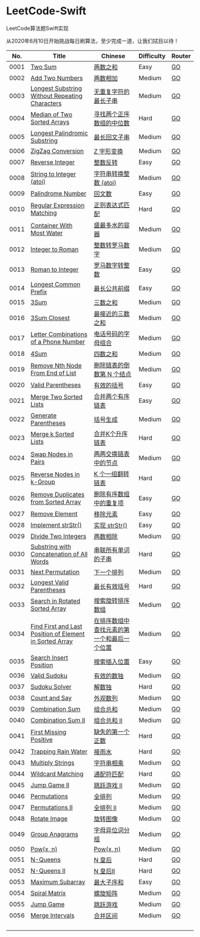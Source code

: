 # LeetCode-Swift
LeetCode算法题Swift实现

从2020年6月10日开始挑战每日刷算法，至少完成一道，让我们拭目以待！

| No.  | Title                                                        | Chinese                                                      | Difficulty | Router                                                       |
| ---- | ------------------------------------------------------------ | ------------------------------------------------------------ | ---------- | ------------------------------------------------------------ |
| 0001 | [Two Sum](https://leetcode.com/problems/two-sum)             | [两数之和](https://leetcode-cn.com/problems/two-sum)         | Easy       | [GO](https://github.com/FightingJoey/LeetCode-Swift/tree/main/leetcode/0001) |
| 0002 | [Add Two Numbers](https://leetcode.com/problems/add-two-numbers) | [两数相加](https://leetcode-cn.com/problems/add-two-numbers) | Medium     | [GO](https://github.com/FightingJoey/LeetCode-Swift/tree/main/leetcode/0002) |
| 0003 | [Longest Substring Without Repeating Characters](https://leetcode.com/problems/longest-substring-without-repeating-characters) | [无重复字符的最长子串](https://leetcode-cn.com/problems/longest-substring-without-repeating-characters) | Medium     | [GO](https://github.com/FightingJoey/LeetCode-Swift/tree/main/leetcode/0003) |
| 0004 | [Median of Two Sorted Arrays](https://leetcode.com/problems/median-of-two-sorted-arrays/) | [寻找两个正序数组的中位数](https://leetcode-cn.com/problems/median-of-two-sorted-arrays/) | Hard       | [GO](https://github.com/FightingJoey/LeetCode-Swift/tree/main/leetcode/0004) |
| 0005 | [Longest Palindromic Substring](https://leetcode.com/problems/longest-palindromic-substring/) | [最长回文子串](https://leetcode-cn.com/problems/longest-palindromic-substring/) | Medium     | [GO](https://github.com/FightingJoey/LeetCode-Swift/tree/main/leetcode/0005) |
| 0006 | [ZigZag Conversion](https://leetcode.com/problems/zigzag-conversion) | [Z 字形变换](https://leetcode-cn.com/problems/zigzag-conversion) | Medium     | [GO](https://github.com/FightingJoey/LeetCode-Swift/tree/main/leetcode/0006) |
| 0007 | [Reverse Integer](https://leetcode.com/problems/reverse-integer) | [整数反转](https://leetcode-cn.com/problems/reverse-integer) | Easy       | [GO](https://github.com/FightingJoey/LeetCode-Swift/tree/main/leetcode/0007) |
| 0008 | [String to Integer (atoi)](https://leetcode.com/problems/string-to-integer-atoi) | [字符串转换整数 (atoi)](https://leetcode-cn.com/problems/string-to-integer-atoi) | Medium     | [GO](https://github.com/FightingJoey/LeetCode-Swift/tree/main/leetcode/0008) |
| 0009 | [Palindrome Number](https://leetcode.com/problems/palindrome-number) | [回文数](https://leetcode-cn.com/problems/palindrome-number) | Easy       | [GO](https://github.com/FightingJoey/LeetCode-Swift/tree/main/leetcode/0009) |
| 0010 | [Regular Expression Matching](https://leetcode.com/problems/regular-expression-matching) | [正则表达式匹配](https://leetcode-cn.com/problems/regular-expression-matching) | Hard       | [GO](https://github.com/FightingJoey/LeetCode-Swift/tree/main/leetcode/0010) |
| 0011 | [Container With Most Water](https://leetcode.com/problems/container-with-most-water) | [盛最多水的容器](https://leetcode-cn.com/problems/container-with-most-water) | Medium     | [GO](https://github.com/FightingJoey/LeetCode-Swift/tree/main/leetcode/0011) |
| 0012 | [Integer to Roman](https://leetcode.com/problems/integer-to-roman) | [整数转罗马数字](https://leetcode-cn.com/problems/integer-to-roman) | Medium     | [GO](https://github.com/FightingJoey/LeetCode-Swift/tree/main/leetcode/0012) |
| 0013 | [Roman to Integer](https://leetcode.com/problems/roman-to-integer) | [罗马数字转整数](https://leetcode-cn.com/problems/roman-to-integer) | Easy       | [GO](https://github.com/FightingJoey/LeetCode-Swift/tree/main/leetcode/0013) |
| 0014 | [Longest Common Prefix](https://leetcode.com/problems/longest-common-prefix) | [最长公共前缀](https://leetcode-cn.com/problems/longest-common-prefix) | Easy       | [GO](https://github.com/FightingJoey/LeetCode-Swift/tree/main/leetcode/0014) |
| 0015 | [3Sum](https://leetcode.com/problems/3sum)                   | [三数之和](https://leetcode-cn.com/problems/3sum)            | Medium     | [GO](https://github.com/FightingJoey/LeetCode-Swift/tree/main/leetcode/0015) |
| 0016 | [3Sum Closest](https://leetcode.com/problems/3sum-closest)   | [最接近的三数之和](https://leetcode-cn.com/problems/3sum-closest) | Medium     | [GO](https://github.com/FightingJoey/LeetCode-Swift/tree/main/leetcode/0016) |
| 0017 | [Letter Combinations of a Phone Number](https://leetcode.com/problems/letter-combinations-of-a-phone-number/) | [电话号码的字母组合](https://leetcode-cn.com/problems/letter-combinations-of-a-phone-number) | Medium     | [GO](https://github.com/FightingJoey/LeetCode-Swift/tree/main/leetcode/0017) |
| 0018 | [4Sum](https://leetcode.com/problems/4sum)                   | [四数之和](https://leetcode-cn.com/problems/4sum)            | Medium     | [GO](https://github.com/FightingJoey/LeetCode-Swift/tree/main/leetcode/0018) |
| 0019 | [Remove Nth Node From End of List](https://leetcode.com/problems/remove-nth-node-from-end-of-list) | [删除链表的倒数第 N 个结点](https://leetcode-cn.com/problems/remove-nth-node-from-end-of-list) | Medium     | [GO](https://github.com/FightingJoey/LeetCode-Swift/tree/main/leetcode/0019) |
| 0020 | [Valid Parentheses](https://leetcode.com/problems/valid-parentheses) | [有效的括号](https://leetcode-cn.com/problems/valid-parentheses) | Easy       | [GO](https://github.com/FightingJoey/LeetCode-Swift/tree/main/leetcode/0020) |
| 0021 | [Merge Two Sorted Lists](https://leetcode.com/problems/merge-two-sorted-lists) | [合并两个有序链表](https://leetcode-cn.com/problems/merge-two-sorted-lists) | Easy       | [GO](https://github.com/FightingJoey/LeetCode-Swift/tree/main/leetcode/0021) |
| 0022 | [Generate Parentheses](https://leetcode.com/problems/generate-parentheses) | [括号生成](https://leetcode-cn.com/problems/generate-parentheses/) | Medium     | [GO](https://github.com/FightingJoey/LeetCode-Swift/tree/main/leetcode/0022) |
| 0023 | [Merge k Sorted Lists](https://leetcode.com/problems/merge-k-sorted-lists) | [合并K个升序链表](https://leetcode-cn.com/problems/merge-k-sorted-lists) | Hard       | [GO](https://github.com/FightingJoey/LeetCode-Swift/tree/main/leetcode/0023) |
| 0024 | [Swap Nodes in Pairs](https://leetcode.com/problems/swap-nodes-in-pairs/) | [两两交换链表中的节点](https://leetcode-cn.com/problems/swap-nodes-in-pairs/) | Medium     | [GO](https://github.com/FightingJoey/LeetCode-Swift/tree/main/leetcode/0024) |
| 0025 | [Reverse Nodes in k-Group](https://leetcode.com/problems/reverse-nodes-in-k-group) | [K 个一组翻转链表](https://leetcode-cn.com/problems/reverse-nodes-in-k-group) | Hard       | [GO](https://github.com/FightingJoey/LeetCode-Swift/tree/main/leetcode/0025) |
| 0026 | [Remove Duplicates from Sorted Array](https://leetcode.com/problems/remove-duplicates-from-sorted-array/) | [删除有序数组中的重复项](https://leetcode-cn.com/problems/remove-duplicates-from-sorted-array) | Easy       | [GO](https://github.com/FightingJoey/LeetCode-Swift/tree/main/leetcode/0026) |
| 0027 | [Remove Element](https://leetcode.com/problems/remove-element) | [移除元素](https://leetcode-cn.com/problems/remove-element)  | Easy       | [GO](https://github.com/FightingJoey/LeetCode-Swift/tree/main/leetcode/0027) |
| 0028 | [Implement strStr()](https://leetcode.com/problems/implement-strstr) | [实现 strStr()](https://leetcode-cn.com/problems/implement-strstr/) | Easy       | [GO](https://github.com/FightingJoey/LeetCode-Swift/tree/main/leetcode/0028) |
| 0029 | [Divide Two Integers](https://leetcode.com/problems/divide-two-integers) | [两数相除](https://leetcode-cn.com/problems/divide-two-integers/) | Medium     | [GO](https://github.com/FightingJoey/LeetCode-Swift/tree/main/leetcode/0029) |
| 0030 | [Substring with Concatenation of All Words](https://leetcode.com/problems/substring-with-concatenation-of-all-words/) | [串联所有单词的子串](https://leetcode-cn.com/problems/substring-with-concatenation-of-all-words/) | Hard       | [GO](https://github.com/FightingJoey/LeetCode-Swift/tree/main/leetcode/0030) |
| 0031 | [Next Permutation](https://leetcode.com/problems/next-permutation) | [下一个排列](https://leetcode-cn.com/problems/next-permutation) | Medium     | [GO](https://github.com/FightingJoey/LeetCode-Swift/tree/main/leetcode/0031) |
| 0032 | [Longest Valid Parentheses](https://leetcode.com/problems/longest-valid-parentheses) | [最长有效括号](https://leetcode-cn.com/problems/longest-valid-parentheses) | Hard       | [GO](https://github.com/FightingJoey/LeetCode-Swift/tree/main/leetcode/0032) |
| 0033 | [Search in Rotated Sorted Array](https://leetcode.com/problems/search-in-rotated-sorted-array) | [搜索旋转排序数组](https://leetcode-cn.com/problems/search-in-rotated-sorted-array) | Medium     | [GO](https://github.com/FightingJoey/LeetCode-Swift/tree/main/leetcode/0033) |
| 0034 | [Find First and Last Position of Element in Sorted Array](https://leetcode.com/problems/find-first-and-last-position-of-element-in-sorted-array/) | [在排序数组中查找元素的第一个和最后一个位置](https://leetcode-cn.com/problems/find-first-and-last-position-of-element-in-sorted-array/) | Medium     | [GO](https://github.com/FightingJoey/LeetCode-Swift/tree/main/leetcode/0034) |
| 0035 | [Search Insert Position](https://leetcode.com/problems/search-insert-position) | [搜索插入位置](https://leetcode-cn.com/problems/search-insert-position) | Easy       | [GO](https://github.com/FightingJoey/LeetCode-Swift/tree/main/leetcode/0035) |
| 0036 | [Valid Sudoku](https://leetcode.com/problems/valid-sudoku)   | [有效的数独](https://leetcode-cn.com/problems/valid-sudoku)  | Medium     | [GO](https://github.com/FightingJoey/LeetCode-Swift/tree/main/leetcode/0036) |
| 0037 | [Sudoku Solver](https://leetcode.com/problems/sudoku-solver) | [解数独](https://leetcode-cn.com/problems/sudoku-solver)     | Hard       | [GO](https://github.com/FightingJoey/LeetCode-Swift/tree/main/leetcode/0037) |
| 0038 | [Count and Say](https://leetcode.com/problems/count-and-say) | [外观数列](https://leetcode-cn.com/problems/count-and-say)   | Medium     | [GO](https://github.com/FightingJoey/LeetCode-Swift/tree/main/leetcode/0038) |
| 0039 | [Combination Sum](https://leetcode.com/problems/combination-sum) | [组合总和](https://leetcode-cn.com/problems/combination-sum) | Medium     | [GO](https://github.com/FightingJoey/LeetCode-Swift/tree/main/leetcode/0039) |
| 0040 | [Combination Sum II](https://leetcode.com/problems/combination-sum-ii) | [组合总和 II](https://leetcode-cn.com/problems/combination-sum-ii) | Medium     | [GO](https://github.com/FightingJoey/LeetCode-Swift/tree/main/leetcode/0040) |
| 0041 | [First Missing Positive](https://leetcode.com/problems/first-missing-positive) | [缺失的第一个正数](https://leetcode-cn.com/problems/first-missing-positive/) | Hard       | [GO](https://github.com/FightingJoey/LeetCode-Swift/tree/main/leetcode/0041) |
| 0042 | [Trapping Rain Water](https://leetcode.com/problems/trapping-rain-water) | [接雨水](https://leetcode-cn.com/problems/trapping-rain-water/) | Hard       | [GO](https://github.com/FightingJoey/LeetCode-Swift/tree/main/leetcode/0042) |
| 0043 | [Multiply Strings](https://leetcode.com/problems/multiply-strings) | [字符串相乘](https://leetcode-cn.com/problems/multiply-strings) | Medium     | [GO](https://github.com/FightingJoey/LeetCode-Swift/tree/main/leetcode/0043) |
| 0044 | [Wildcard Matching](https://leetcode.com/problems/wildcard-matching) | [通配符匹配](https://leetcode-cn.com/problems/wildcard-matching) | Hard       | [GO](https://github.com/FightingJoey/LeetCode-Swift/tree/main/leetcode/0044) |
| 0045 | [Jump Game II](https://leetcode.com/problems/jump-game-ii)   | [跳跃游戏 II](https://leetcode-cn.com/problems/jump-game-ii) | Medium     | [GO](https://github.com/FightingJoey/LeetCode-Swift/tree/main/leetcode/0045) |
| 0046 | [Permutations](https://leetcode.com/problems/permutations)   | [全排列](https://leetcode-cn.com/problems/permutations)      | Medium     | [GO](https://github.com/FightingJoey/LeetCode-Swift/tree/main/leetcode/0046) |
| 0047 | [Permutations II](https://leetcode.com/problems/permutations-ii) | [全排列 II](https://leetcode-cn.com/problems/permutations-ii) | Medium     | [GO](https://github.com/FightingJoey/LeetCode-Swift/tree/main/leetcode/0047) |
| 0048 | [Rotate Image](https://leetcode.com/problems/rotate-image)   | [旋转图像](https://leetcode-cn.com/problems/rotate-image)    | Medium     | [GO](https://github.com/FightingJoey/LeetCode-Swift/tree/main/leetcode/0048) |
| 0049 | [Group Anagrams](https://leetcode.com/problems/group-anagrams) | [字母异位词分组](https://leetcode-cn.com/problems/group-anagrams) | Medium     | [GO](https://github.com/FightingJoey/LeetCode-Swift/tree/main/leetcode/0049) |
| 0050 | [Pow(x, n)](https://leetcode.com/problems/powx-n)            | [Pow(x, n)](https://leetcode-cn.com/problems/powx-n)         | Medium     | [GO](https://github.com/FightingJoey/LeetCode-Swift/tree/main/leetcode/0050) |
| 0051 | [N-Queens](https://leetcode.com/problems/n-queens/)          | [N 皇后](https://leetcode-cn.com/problems/n-queens/)         | Hard       | [GO](https://github.com/FightingJoey/LeetCode-Swift/tree/main/leetcode/0051) |
| 0052 | [N-Queens II](https://leetcode.com/problems/n-queens-ii)     | [N 皇后II](https://leetcode-cn.com/problems/n-queens-ii/)    | Hard       | [GO](https://github.com/FightingJoey/LeetCode-Swift/tree/main/leetcode/0052) |
| 0053 | [Maximum Subarray](https://leetcode.com/problems/maximum-subarray) | [最大子序和](https://leetcode-cn.com/problems/maximum-subarray/) | Easy       | [GO](https://github.com/FightingJoey/LeetCode-Swift/tree/main/leetcode/0053) |
| 0054 | [Spiral Matrix](https://leetcode.com/problems/spiral-matrix) | [螺旋矩阵](https://leetcode-cn.com/problems/spiral-matrix/)  | Medium     | [GO](https://github.com/FightingJoey/LeetCode-Swift/tree/main/leetcode/0054) |
| 0055 | [Jump Game](https://leetcode.com/problems/jump-game)         | [跳跃游戏](https://leetcode-cn.com/problems/jump-game)       | Medium     | [GO](https://github.com/FightingJoey/LeetCode-Swift/tree/main/leetcode/0055) |
| 0056 | [Merge Intervals](https://leetcode.com/problems/merge-intervals) | [合并区间](https://leetcode-cn.com/problems/merge-intervals) | Medium     | [GO](https://github.com/FightingJoey/LeetCode-Swift/tree/main/leetcode/0056) |
|      |                                                              |                                                              |            |                                                              |
|      |                                                              |                                                              |            |                                                              |
|      |                                                              |                                                              |            |                                                              |
|      |                                                              |                                                              |            |                                                              |


